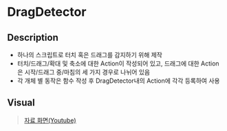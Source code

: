 # DragDetector

## Description
- 하나의 스크립트로 터치 혹은 드래그를 감지하기 위해 제작
- 터치/드래그/확대 및 축소에 대한 Action이 작성되어 있고, 드래그에 대한 Action은 시작/드래그 중/마침의 세 가지 경우로 나뉘어 있음
- 각 개체 별 동작은 함수 작성 후 DragDetector내의 Action에 각각 등록하여 사용

## Visual
>[자료 화면(Youtube)](https://youtu.be/558QcmGuRsc)